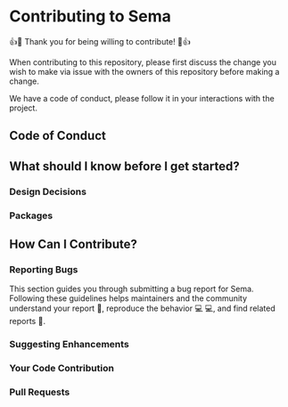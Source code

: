 # Contributing to Sema

:+1::tada: Thank you for being willing to contribute! :tada::+1:

When contributing to this repository, please first discuss the change you wish to make via issue with the owners of this repository before making a change.

We have a code of conduct, please follow it in your interactions with the project.


## Code of Conduct




## What should I know before I get started?




### Design Decisions


### Packages


## How Can I Contribute?

### Reporting Bugs

This section guides you through submitting a bug report for Sema. Following these guidelines helps maintainers and the community understand your report :pencil:, reproduce the behavior :computer: :computer:, and find related reports :mag_right:.


### Suggesting Enhancements

### Your Code Contribution

### Pull Requests


